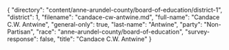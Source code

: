 {
  "directory": "content/anne-arundel-county/board-of-education/district-1",
  "district": 1,
  "filename": "candace-cw-antwine.md",
  "full-name": "Candace C.W. Antwine",
  "general-only": true,
  "last-name": "Antwine",
  "party": "Non-Partisan",
  "race": "anne-arundel-county/board-of-education",
  "survey-response": false,
  "title": "Candace C.W. Antwine"
}
